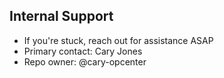 ## Internal Support
- If you're stuck, reach out for assistance ASAP
- Primary contact: Cary Jones
- Repo owner: @cary-opcenter
